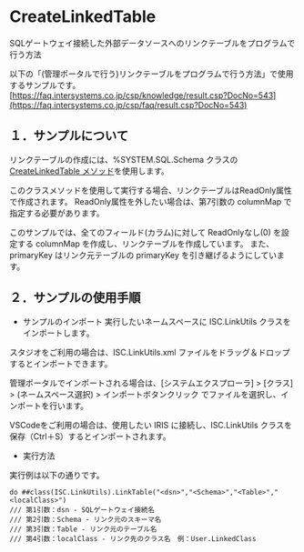 # CreateLinkedTable
SQLゲートウェイ接続した外部データソースへのリンクテーブルをプログラムで行う方法

以下の「(管理ポータルで行う)リンクテーブルをプログラムで行う方法」で使用するサンプルです。
[https://faq.intersystems.co.jp/csp/knowledge/result.csp?DocNo=543](https://faq.intersystems.co.jp/csp/faq/result.csp?DocNo=543)


## １．サンプルについて
リンクテーブルの作成には、%SYSTEM.SQL.Schema クラスの [CreateLinkedTable メソッド](https://docs.intersystems.com/irislatest/csp/documatic/%25CSP.Documatic.cls?&LIBRARY=%25SYS&CLASSNAME=%25SYSTEM.SQL.Schema#CreateLinkedTable)を使用します。

このクラスメソッドを使用して実行する場合、リンクテーブルはReadOnly属性で作成されます。
ReadOnly属性を外したい場合は、第7引数の columnMap で指定する必要があります。

このサンプルでは、全てのフィールド(カラム)に対して ReadOnlyなし(0) を設定する columnMap を作成し、リンクテーブルを作成しています。
また、primaryKey はリンク元テーブルの primaryKey を引き継げるようにしています。
  
  
## ２．サンプルの使用手順
- サンプルのインポート
実行したいネームスペースに ISC.LinkUtils クラスをインポートします。

スタジオをご利用の場合は、ISC.LinkUtils.xml ファイルをドラッグ＆ドロップするとインポートできます。

管理ポータルでインポートされる場合は、[システムエクスプローラ] > [クラス] > (ネームスペース選択) > インポートボタンクリック でファイルを選択し、インポートを行います。

VSCodeをご利用の場合は、使用したい IRIS に接続し、ISC.LinkUtils クラスを保存（Ctrl＋S）するとインポートされます。


- 実行方法

実行例は以下の通りです。
```
do ##class(ISC.LinkUtils).LinkTable("<dsn>","<Schema>","<Table>","<localClass>")
/// 第1引数：dsn - SQLゲートウェイ接続名
/// 第2引数：Schema - リンク元のスキーマ名　
/// 第3引数：Table - リンク元のテーブル名　
/// 第4引数：localClass - リンク先のクラス名　例：User.LinkedClass　
```
